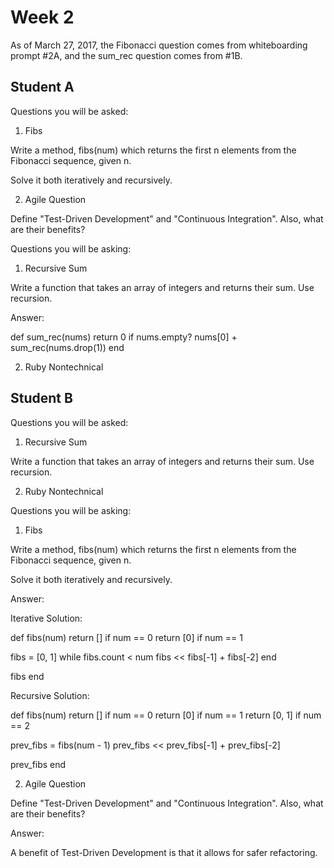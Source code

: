 # Week 2

As of March 27, 2017, the Fibonacci question comes from whiteboarding
prompt #2A, and the sum_rec question comes from #1B.

## Student A

Questions you will be asked:

1. Fibs

Write a method, fibs(num) which returns the first n elements from the
Fibonacci sequence, given n.

Solve it both iteratively and recursively.

2. Agile Question

Define "Test-Driven Development" and "Continuous Integration". Also,
what are their benefits?

Questions you will be asking:

1. Recursive Sum

Write a function that takes an array of integers and returns their sum.
Use recursion.

Answer:

def sum_rec(nums)
  return 0 if nums.empty?
  nums[0] + sum_rec(nums.drop(1))
end

2. Ruby Nontechnical

## Student B

Questions you will be asked:

1. Recursive Sum

Write a function that takes an array of integers and returns their sum.
Use recursion.

2. Ruby Nontechnical

Questions you will be asking:

1. Fibs

Write a method, fibs(num) which returns the first n elements from the
Fibonacci sequence, given n.

Solve it both iteratively and recursively.

Answer:

Iterative Solution:

def fibs(num)
  return [] if num == 0
  return [0] if num == 1

  fibs = [0, 1]
  while fibs.count < num
    fibs << fibs[-1] + fibs[-2]
  end

  fibs
end

Recursive Solution:

def fibs(num)
  return [] if num == 0
  return [0] if num == 1
  return [0, 1] if num == 2

  prev_fibs = fibs(num - 1)
  prev_fibs << prev_fibs[-1]  + prev_fibs[-2]

  prev_fibs
end

2. Agile Question

Define "Test-Driven Development" and "Continuous Integration". Also,
what are their benefits?

Answer:



A benefit of Test-Driven Development is that it allows for safer
refactoring.
